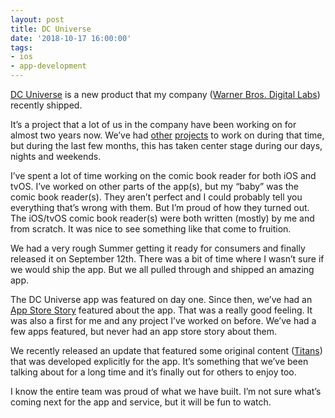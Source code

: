 ```yaml
---
layout: post
title: DC Universe
date: '2018-10-17 16:00:00'
tags:
- ios
- app-development
---
```


[DC Universe](https://itunes.apple.com/us/app/dc-universe/id1329018000) is a new product that my company ([Warner Bros. Digital Labs](https://wbdl.com/)) recently shipped.

It’s a project that a lot of us in the company have been working on for almost two years now. We’ve had [other](https://www.dramafever.com/) [projects](https://itunes.apple.com/us/app/boomerang-cartoons-movies/id1199519834) to work on during that time, but during the last few months, this has taken center stage during our days, nights and weekends.

I’ve spent a lot of time working on the comic book reader for both iOS and tvOS. I’ve worked on other parts of the app(s), but my “baby” was the comic book reader(s). They aren’t perfect and I could probably tell you everything that’s wrong with them. But I’m proud of how they turned out. The iOS/tvOS comic book reader(s) were both written (mostly) by me and from scratch. It was nice to see something like that come to fruition.

We had a very rough Summer getting it ready for consumers and finally released it on September 12th. There was a bit of time where I wasn’t sure if we would ship the app. But we all pulled through and shipped an amazing app.

The DC Universe app was featured on day one. Since then, we’ve had an [App Store Story](https://itunes.apple.com/us/story/id1437315987) featured about the app. That was a really good feeling. It was also a first for me and any project I’ve worked on before. We’ve had a few apps featured, but never had an app store story about them.

We recently released an update that featured some original content ([Titans](https://www.dcuniverse.com/videos/titans/164/season-1)) that was developed explicitly for the app. It’s something that we’ve been talking about for a long time and it’s finally out for others to enjoy too.

I know the entire team was proud of what we have built. I’m not sure what’s coming next for the app and service, but it will be fun to watch.

